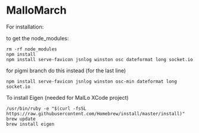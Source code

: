 # MalloMarch

For installation:

to get the node_modules:
```
rm -rf node_modules
npm install
npm install serve-favicon jsnlog winston osc dateformat long socket.io
```

for pigmi branch do this instead (for the last line)
```
npm install serve-favicon jsnlog winston osc-min dateformat long socket.io
```

To install Eigen (needed for MalLo XCode project)
```
/usr/bin/ruby -e "$(curl -fsSL https://raw.githubusercontent.com/Homebrew/install/master/install)"
brew update
brew install eigen
```


